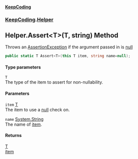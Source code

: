 #### [KeepCoding](index.md 'index')
### [KeepCoding](KeepCoding.md 'KeepCoding').[Helper](Helper.md 'KeepCoding.Helper')
## Helper.Assert&lt;T&gt;(T, string) Method
Throws an [AssertionException](AssertionException.md 'KeepCoding.Internal.AssertionException') if the argument passed in is [null](https://docs.microsoft.com/en-us/dotnet/csharp/language-reference/keywords/null 'https://docs.microsoft.com/en-us/dotnet/csharp/language-reference/keywords/null')
```csharp
public static T Assert<T>(this T item, string name=null);
```
#### Type parameters
<a name='KeepCoding.Helper.Assert.T.(T.string).T'></a>
`T`  
The type of the item to assert for non-nullability.
  
#### Parameters
<a name='KeepCoding.Helper.Assert.T.(T.string).item'></a>
`item` [T](Helper.Assert.D4z8G3gX1wxH.0T6qTpvsg.md#KeepCoding.Helper.Assert.T.(T.string).T 'KeepCoding.Helper.Assert&lt;T&gt;(T, string).T')  
The item to use a [null](https://docs.microsoft.com/en-us/dotnet/csharp/language-reference/keywords/null 'https://docs.microsoft.com/en-us/dotnet/csharp/language-reference/keywords/null') check on.
  
<a name='KeepCoding.Helper.Assert.T.(T.string).name'></a>
`name` [System.String](https://docs.microsoft.com/en-us/dotnet/api/System.String 'System.String')  
The name of [item](Helper.Assert.D4z8G3gX1wxH.0T6qTpvsg.md#KeepCoding.Helper.Assert.T.(T.string).item 'KeepCoding.Helper.Assert&lt;T&gt;(T, string).item').
  
#### Returns
[T](Helper.Assert.D4z8G3gX1wxH.0T6qTpvsg.md#KeepCoding.Helper.Assert.T.(T.string).T 'KeepCoding.Helper.Assert&lt;T&gt;(T, string).T')  
[item](Helper.Assert.D4z8G3gX1wxH.0T6qTpvsg.md#KeepCoding.Helper.Assert.T.(T.string).item 'KeepCoding.Helper.Assert&lt;T&gt;(T, string).item')
